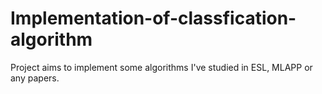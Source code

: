 # Implementation-of-classfication-algorithm

Project aims to implement some algorithms I've studied in ESL, MLAPP or any papers.
